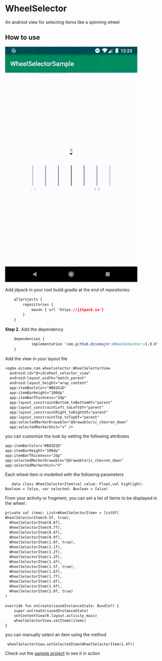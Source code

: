 
# WheelSelector
An android view for selecting items like a spinning wheel

## How to use

![Demo](https://github.com/Oziomajnr/WheelSelector/blob/master/demo.gif)

Add jitpack in your root build.gradle at the end of repositories:

```css
	allprojects {
		repositories {
			maven { url 'https://jitpack.io'}
		}
	}
```

**Step 2.**  Add the dependency

```css
	dependencies {
	        implementation 'com.github.Oziomajnr:WheelSelector:v1.0.0'
	}
```
 
 Add the view in your layout file 

    <ogbe.ozioma.com.wheelselector.WheelSelectorView  
      android:id="@+id/wheel_selector_view"  
      android:layout_width="match_parent"  
      android:layout_height="wrap_content"  
      app:itemBarColor="#B81D1D"  
      app:itemBarHeight="100dp"  
      app:itemBarThickness="2dp"  
      app:layout_constraintBottom_toBottomOf="parent"  
      app:layout_constraintLeft_toLeftOf="parent"  
      app:layout_constraintRight_toRightOf="parent"  
      app:layout_constraintTop_toTopOf="parent"  
      app:selectedMarkerDrawable="@drawable/ic_chevron_down"  
      app:selectedMarkerUnit="x" />

you can customize the look by setting the following attributes

    app:itemBarColor="#B81D1D"  
    app:itemBarHeight="100dp"  
    app:itemBarThickness="2dp"  
    app:selectedMarkerDrawable="@drawable/ic_chevron_down"  
    app:selectedMarkerUnit="V"

Each wheel item is modelled with the following parameters

       data class WheelSelectorItem(val value: Float,val highlight: Boolean = false, var selected: Boolean = false)

From your activity or fragment, you can set a list of items to be displayed in the wheel :

    private val items: List<WheelSelectorItem> = listOf(  
    WheelSelectorItem(0.5f, true),  
      WheelSelectorItem(0.6f),  
      WheelSelectorItem(0.7f),  
      WheelSelectorItem(0.8f),  
      WheelSelectorItem(0.9f),  
      WheelSelectorItem(1.0f, true),  
      WheelSelectorItem(1.1f),  
      WheelSelectorItem(1.2f),  
      WheelSelectorItem(1.3f),  
      WheelSelectorItem(1.4f),  
      WheelSelectorItem(1.5f, true),  
      WheelSelectorItem(1.6f),  
      WheelSelectorItem(1.7f),  
      WheelSelectorItem(1.8f),  
      WheelSelectorItem(1.9f),  
      WheelSelectorItem(2.0f, true)  
    )  
      
    override fun onCreate(savedInstanceState: Bundle?) {  
        super.onCreate(savedInstanceState)  
        setContentView(R.layout.activity_main)  
        wheelSelectorView.setItems(items) 
    }

you can manually select an item using the method 

     wheelSelectorView.setSelectedItem(WheelSelectorItem(1.4f)) 

Check out the [sample project](https://github.com/Oziomajnr/WheelSelector/tree/master/app) to see it in action

